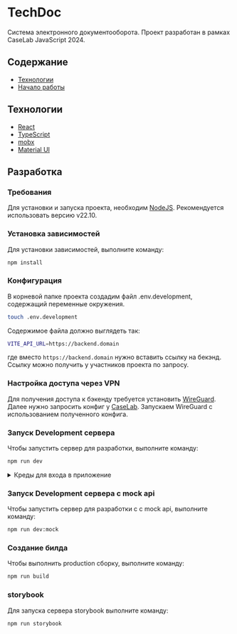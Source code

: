 # TechDoc

Система электронного документооборота.
Проект разработан в рамках CaseLab JavaScript 2024.

## Содержание

- [Технологии](#технологии)
- [Начало работы](#начало-работы)

## Технологии

- [React](https://www.react.dev/)
- [TypeScript](https://www.typescriptlang.org/)
- [mobx](https://mobx.js.org/)
- [Material UI](https://mui.com/)

## Разработка

### Требования

Для установки и запуска проекта, необходим [NodeJS](https://nodejs.org/). Рекомендуется использовать версию v22.10.

### Установка зависимостей

Для установки зависимостей, выполните команду:

```sh
npm install
```

### Конфигурация

В корневой папке проекта создадим файл .env.development, содержащий переменные окружения.

```sh
touch .env.development
```

Содержимое файла должно выглядеть так:

```sh
VITE_API_URL=https://backend.domain
```

где вместо `https://backend.domain` нужно вставить ссылку на бекэнд. Ссылку можно получить у участников проекта по запросу.

### Настройка доступа через VPN

Для получения доступа к бэкенду требуется установить [WireGuard](https://www.wireguard.com/install/). Далее нужно запросить конфиг у [CaseLab](https://github.com/CaseLabJS).
Запускаем WireGuard c использованием полученного конфига.

### Запуск Development сервера

Чтобы запустить сервер для разработки, выполните команду:

```sh
npm run dev
```

<details>

<summary>Креды для входа в приложение</summary>

```
email:admin
password:admin
```

</details>

### Запуск Development сервера c mock api

Чтобы запустить сервер для разработки c c mock api, выполните команду:

```sh
npm run dev:mock
```

### Создание билда

Чтобы выполнить production сборку, выполните команду:

```sh
npm run build
```

### storybook

Для запуска сервера storybook выполните команду:

```sh
npm run storybook
```
